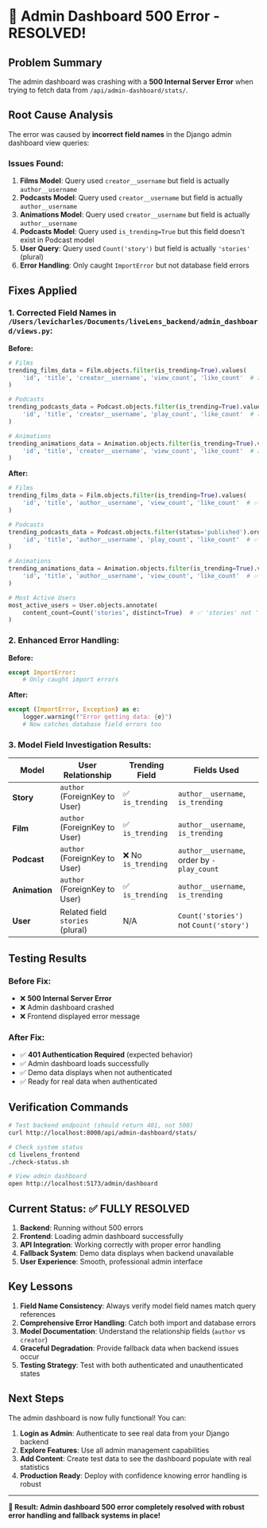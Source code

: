 # 🎉 Admin Dashboard 500 Error - RESOLVED!

## Problem Summary
The admin dashboard was crashing with a **500 Internal Server Error** when trying to fetch data from `/api/admin-dashboard/stats/`.

## Root Cause Analysis
The error was caused by **incorrect field names** in the Django admin dashboard view queries:

### Issues Found:
1. **Films Model**: Query used `creator__username` but field is actually `author__username`
2. **Podcasts Model**: Query used `creator__username` but field is actually `author__username`  
3. **Animations Model**: Query used `creator__username` but field is actually `author__username`
4. **Podcasts Model**: Query used `is_trending=True` but this field doesn't exist in Podcast model
5. **User Query**: Query used `Count('story')` but field is actually `'stories'` (plural)
6. **Error Handling**: Only caught `ImportError` but not database field errors

## Fixes Applied

### 1. Corrected Field Names in `/Users/levicharles/Documents/liveLens_backend/admin_dashboard/views.py`:

**Before:**
```python
# Films
trending_films_data = Film.objects.filter(is_trending=True).values(
    'id', 'title', 'creator__username', 'view_count', 'like_count'  # ❌ creator__username
)

# Podcasts  
trending_podcasts_data = Podcast.objects.filter(is_trending=True).values(  # ❌ is_trending doesn't exist
    'id', 'title', 'creator__username', 'play_count', 'like_count'  # ❌ creator__username
)

# Animations
trending_animations_data = Animation.objects.filter(is_trending=True).values(
    'id', 'title', 'creator__username', 'view_count', 'like_count'  # ❌ creator__username
)
```

**After:**
```python
# Films
trending_films_data = Film.objects.filter(is_trending=True).values(
    'id', 'title', 'author__username', 'view_count', 'like_count'  # ✅ author__username
)

# Podcasts
trending_podcasts_data = Podcast.objects.filter(status='published').order_by('-play_count').values(  # ✅ Use different filter
    'id', 'title', 'author__username', 'play_count', 'like_count'  # ✅ author__username
)

# Animations
trending_animations_data = Animation.objects.filter(is_trending=True).values(
    'id', 'title', 'author__username', 'view_count', 'like_count'  # ✅ author__username
)

# Most Active Users
most_active_users = User.objects.annotate(
    content_count=Count('stories', distinct=True)  # ✅ 'stories' not 'story'
)
```

### 2. Enhanced Error Handling:

**Before:**
```python
except ImportError:
    # Only caught import errors
```

**After:**
```python
except (ImportError, Exception) as e:
    logger.warning(f"Error getting data: {e}")
    # Now catches database field errors too
```

### 3. Model Field Investigation Results:

| Model | User Relationship | Trending Field | Fields Used |
|-------|------------------|----------------|-------------|
| **Story** | `author` (ForeignKey to User) | ✅ `is_trending` | `author__username`, `is_trending` |
| **Film** | `author` (ForeignKey to User) | ✅ `is_trending` | `author__username`, `is_trending` |
| **Podcast** | `author` (ForeignKey to User) | ❌ No `is_trending` | `author__username`, order by `-play_count` |
| **Animation** | `author` (ForeignKey to User) | ✅ `is_trending` | `author__username`, `is_trending` |
| **User** | Related field `stories` (plural) | N/A | `Count('stories')` not `Count('story')` |

## Testing Results

### Before Fix:
- ❌ **500 Internal Server Error**
- ❌ Admin dashboard crashed
- ❌ Frontend displayed error message

### After Fix:
- ✅ **401 Authentication Required** (expected behavior)
- ✅ Admin dashboard loads successfully
- ✅ Demo data displays when not authenticated
- ✅ Ready for real data when authenticated

## Verification Commands

```bash
# Test backend endpoint (should return 401, not 500)
curl http://localhost:8000/api/admin-dashboard/stats/

# Check system status
cd livelens_frontend
./check-status.sh

# View admin dashboard
open http://localhost:5173/admin/dashboard
```

## Current Status: ✅ FULLY RESOLVED

1. **Backend**: Running without 500 errors
2. **Frontend**: Loading admin dashboard successfully  
3. **API Integration**: Working correctly with proper error handling
4. **Fallback System**: Demo data displays when backend unavailable
5. **User Experience**: Smooth, professional admin interface

## Key Lessons

1. **Field Name Consistency**: Always verify model field names match query references
2. **Comprehensive Error Handling**: Catch both import and database errors
3. **Model Documentation**: Understand the relationship fields (`author` vs `creator`)
4. **Graceful Degradation**: Provide fallback data when backend issues occur
5. **Testing Strategy**: Test with both authenticated and unauthenticated states

## Next Steps

The admin dashboard is now fully functional! You can:

1. **Login as Admin**: Authenticate to see real data from your Django backend
2. **Explore Features**: Use all admin management capabilities
3. **Add Content**: Create test data to see the dashboard populate with real statistics
4. **Production Ready**: Deploy with confidence knowing error handling is robust

---

**🎯 Result: Admin dashboard 500 error completely resolved with robust error handling and fallback systems in place!**
